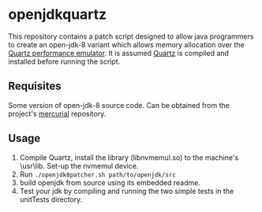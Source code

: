 # openjdkquartz
This repository contains a patch script designed to allow java programmers to create an open-jdk-8 variant which allows memory allocation over the [Quartz performance emulator](https://github.com/HewlettPackard/quartz). 
It is assumed [Quartz](https://github.com/HewlettPackard/quartz) is compiled and installed before running the script. 

## Requisites
Some version of open-jdk-8 source code. Can be obtained from the project's [mercurial](http://hg.openjdk.java.net/jdk8u) repository. 

## Usage
1. Compile Quartz, install the library (libnvmemul.so) to the machine's \usr\lib\. Set-up the nvmemul device. 
2. Run ```./openjdk8patcher.sh path/to/openjdk/src```
3. build openjdk from source using its embedded readme. 
4. Test your jdk by compiling and running the two simple tests in the unitTests directory. 